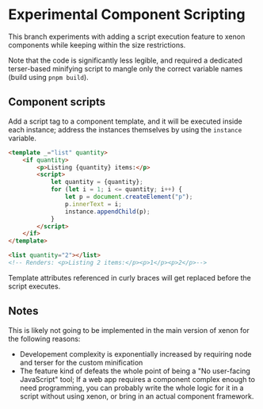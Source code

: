 # Experimental Component Scripting

This branch experiments with adding a script execution feature to xenon components while keeping within the size restrictions.

Note that the code is significantly less legible, and required a dedicated terser-based minifying script to mangle only the correct variable names (build using `pnpm build`).

## Component scripts

Add a script tag to a component template, and it will be executed inside each instance; address the instances themselves by using the `instance` variable.

```html
<template _="list" quantity>
    <if quantity>
        <p>Listing {quantity} items:</p>
        <script>
            let quantity = {quantity};
            for (let i = 1; i <= quantity; i++) {
                let p = document.createElement("p");
                p.innerText = i;
                instance.appendChild(p);
            }
        </script>
    </if>
</template>
```

```html
<list quantity="2"></list>
<!-- Renders: <p>Listing 2 items:</p><p>1</p><p>2</p>-->
```

Template attributes referenced in curly braces will get replaced before the script executes.

## Notes

This is likely not going to be implemented in the main version of xenon for the following reasons:

- Developement complexity is exponentially increased by requiring node and terser for the custom minification
- The feature kind of defeats the whole point of being a "No user-facing JavaScript" tool; If a web app requires a component complex enough to need programming, you can probably write the whole logic for it in a script without using xenon, or bring in an actual component framework.
